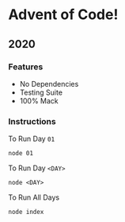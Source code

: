 # Advent of Code!
## 2020
### Features
- No Dependencies
- Testing Suite
- 100% Mack
### Instructions
To Run Day `01`
```
node 01
```

To Run Day `<DAY>`
```
node <DAY>
```

To Run All Days
```
node index
```